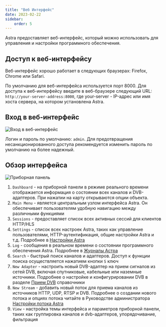 ```yaml
---
title: "Веб Интерфейс"
date: 2023-02-22
sidebar:
    order: 5
---
```


Astra предоставляет веб-интерфейс, который можно использовать для управления и настройки программного обеспечения.

## Доступ к веб-интерфейсу[](/ru/astra/getting-started/web-interface#accessing-the-web-interface)

Веб-интерфейс хорошо работает в следующих браузерах: Firefox, Chrome или Safari.

По умолчанию для веб-интерфейса используется порт 8000. Для доступа к веб-интерфейсу введите в веб-браузере следующий URL: `http://your-server-address:8000`, где your-server - IP-адрес или имя хоста сервера, на котором установлена Astra.

## Вход в веб-интерфейс[](/ru/astra/getting-started/web-interface#login-to-web-interface)

![Вход в веб-интерфейс](https://cdn.cesbo.com/help/astra/getting-started/web-interface/login.png)

Логин и пароль по умолчанию: `admin`. Для предотвращения несанкционированного доступа рекомендуется изменить пароль по умолчанию на более надежный.

## Обзор интерфейса[](/ru/astra/getting-started/web-interface#interface-overview)

![Приборная панель](https://cdn.cesbo.com/help/astra/getting-started/web-interface/dashboard.png)

1. `Dashboard` - на приборной панели в режиме реального времени отображается информация о состоянии всех каналов и DVB-адаптеров. При нажатии на карту открываются опции объекта.
2. `Main Menu` - является центральным узлом интерфейса Astra. Он обеспечивает пользователям удобную навигацию между различными функциями
3. `Sessions` - предоставляет список всех активных сессий для клиентов HTTP/HLS
4. `Settings` - список всех настроек Astra, таких как управление пользователями, HTTP-аутентификация, общие настройки Astra и т.д. Подробнее в [Настройки Astra](/ru/astra/admin-guide/settings)
5. `Log` - сообщения в реальном времени о состоянии программного обеспечения Astra. Подробнее в [Журналы Астра](/ru/astra/admin-guide/log)
6. `Search` - быстрый поиск каналов и адаптеров. Доступ к функции поиска осуществляется нажатием кнопки `S` ключ
7. `New Adapter` - настроить новый DVB-адаптер на прием сигналов из сетей DVB, включая спутниковые, кабельные или наземные источники. Подробнее о настройке и конфигурировании DVB в разделе [Прием DVB](/ru/astra/receiving/dvb) справочники
8. `New Stream` - добавить новый поток для приема каналов из источников HTTP, UDP, RTSP и DVB. Подробнее о создании нового потока и опциях потока читайте в Руководстве администратора [Настройки потока Astra](/ru/astra/admin-guide/stream)
9. `View` - настройка темы интерфейса и параметров приборной панели, таких как группировка каналов и dvb-адаптеров, упорядочивание, фильтрация
